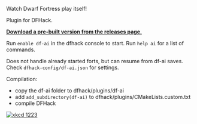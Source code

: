 Watch Dwarf Fortress play itself!

Plugin for DFHack.

**[Download a pre-built version from the releases page.](https://github.com/BenLubar/df-ai/releases)**

Run `enable df-ai` in the dfhack console to start. Run `help ai` for a list of commands.

Does not handle already started forts, but can resume from df-ai saves. Check `dfhack-config/df-ai.json` for settings.

Compilation:

- copy the df-ai folder to dfhack/plugins/df-ai
- add `add_subdirectory(df-ai)` to dfhack/plugins/CMakeLists.custom.txt
- compile DFHack

[![xkcd 1223](http://imgs.xkcd.com/comics/dwarf_fortress.png "I may be the kind of person who wastes a year implementing a Turing-complete computer in Dwarf Fortress, but that makes you the kind of person who wastes ten more getting that computer to run Minecraft.")](http://xkcd.com/1223/)
